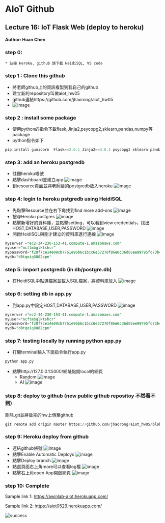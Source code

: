 # AIoT Github

## Lecture 16: IoT Flask Web (deploy to heroku)
#### Author: Huan Chen 

### step 0:
    * 註冊 Heroku, github 請下載 HeidiSQL, VS code

### step 1 : Clone this github
* 將老師github上的資訊複製到我自己的github
* 建立新的repository叫做aiot_hw05
* github連結https://github.com/jhaorong/aiot_hw05
* ![image](/static/step1.jpg)

### step 2 : install some package

* 使用python的指令下載flask,Jinja2,psycopg2,sklearn,pandas,numpy等package
* python指令如下
```python
pip install gunicorn  Flask==2.0.1 Jinja2==3.0.1 psycopg2 sklearn pandas numpy
```

### step 3: add an heroku postgredb

* 註冊heroku帳號
* 點擊dashboard並建立app
![image](/static/step3_1.jpg)
* 到resource頁面並將老師給的postgredb放入heroku
![image](/static/step3_2.jpg)
### step 4: login to heroku pstgredb using HeidiSQL
* 先點擊Resource並在右下角找到find more add-ons
![image](/static/step4_1.jpg)
* 搜尋Heroku postgres
![image](/static/step4_2.jpg)
* 點擊新增好的資料庫，並點擊setting，可以看到view credentials，找出HOST,DATABASE,USER,PASSWORD
![image](/static/step4_3.jpg)
* 開啟HeidiSQL與剛才建立的資料庫進行連線
![image](/static/step4_4.jpg)

```sql
myserver ="ec2-34-230-153-41.compute-1.amazonaws.com"
myuser="ncftmbglktshcr"
mypassword="f28f7ce14e09cb7761e96b6c1bcc6e57270f86e6c36d05ee99795fc73b46adee"
mydb="d8tqoiq8882cpn"

```
### step 5: import postgredb (in db/postgre.db)
* 在HeidiSQL中點選檔案並載入SQL檔案，將資料庫放入
![image](/static/step5.jpg)

### step 6: setting db in app.py
* 到app.py中設定HOST,DATABASE,USER,PASSWORD
![image](/static/step6.jpg)

```sql
myserver ="ec2-34-230-153-41.compute-1.amazonaws.com"
myuser="ncftmbglktshcr"
mypassword="f28f7ce14e09cb7761e96b6c1bcc6e57270f86e6c36d05ee99795fc73b46adee"
mydb="d8tqoiq8882cpn"

```
### step 7: testing locally by running python app.py
* 打開terminal輸入下面指令執行app.py
```python
python app.py
```
* 點擊http://127.0.0.1:5000/網址點開local的網頁
    * Random
        ![image](/static/step7_1.jpg)
    * AI
        ![image](/static/step7_2.jpg)
### step 8: deploy to github (new public github repositoy 不然看不到)
刪除.git並將做完的hw上傳至github
```python
git remote add origin master https://github.com/jhaorong/aiot_hw05/blob/master/Readme.md
```


### step 9: Heroku deploy from github
* 連結github帳號
![image](/static/step9_1.jpg)
* 點擊Enable Automatic Deploys
![image](/static/step9_2.jpg)
* 點擊Deploy branch
![image](/static/step9_3.jpg)
* 點選頁面右上角more可以查看log檔
![image](/static/step9_4.jpg)
* 點擊右上角open App開啟網頁
![image](/static/step9_5.jpg)


### step 10: Complete

Sample link 1:
https://awinlab-aiot.herokuapp.com/

Sample link 2: 
https://aiot0529.herokuapp.com/


![success](./static/success.jpg)


